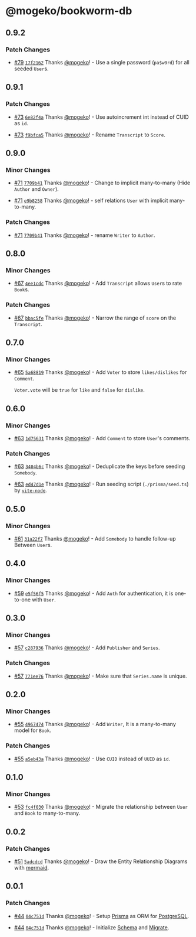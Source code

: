 # @mogeko/bookworm-db

## 0.9.2

### Patch Changes

- [#79](https://github.com/mogeko/bookworm/pull/79) [`17f2162`](https://github.com/mogeko/bookworm/commit/17f2162de75091a0a0414cdba7220bc5a9a4a429) Thanks [@mogeko](https://github.com/mogeko)! - Use a single password (`pa$w0rd`) for all seeded `User`s.

## 0.9.1

### Patch Changes

- [#73](https://github.com/mogeko/bookworm/pull/73) [`6e82f4a`](https://github.com/mogeko/bookworm/commit/6e82f4a5da7cb086e5e06077b9c82f401981b391) Thanks [@mogeko](https://github.com/mogeko)! - Use autoincrement int instead of CUID as `id`.

- [#73](https://github.com/mogeko/bookworm/pull/73) [`f9bfca5`](https://github.com/mogeko/bookworm/commit/f9bfca521e63a815ee3a2786234908ac8e59bdbb) Thanks [@mogeko](https://github.com/mogeko)! - Rename `Transcript` to `Score`.

## 0.9.0

### Minor Changes

- [#71](https://github.com/mogeko/bookworm/pull/71) [`7709b41`](https://github.com/mogeko/bookworm/commit/7709b4173bb33e7f93a59cf2a535ce821c9a6861) Thanks [@mogeko](https://github.com/mogeko)! - Change to implicit many-to-many (Hide `Author` and `Owner`).

- [#71](https://github.com/mogeko/bookworm/pull/71) [`e9b8258`](https://github.com/mogeko/bookworm/commit/e9b82586b1e85927abda4cfa42d5cd9be7aee20f) Thanks [@mogeko](https://github.com/mogeko)! - self relations `User` with implicit many-to-many.

### Patch Changes

- [#71](https://github.com/mogeko/bookworm/pull/71) [`7709b41`](https://github.com/mogeko/bookworm/commit/7709b4173bb33e7f93a59cf2a535ce821c9a6861) Thanks [@mogeko](https://github.com/mogeko)! - rename `Writer` to `Author`.

## 0.8.0

### Minor Changes

- [#67](https://github.com/mogeko/bookworm/pull/67) [`4ee1cdc`](https://github.com/mogeko/bookworm/commit/4ee1cdc559e610229afd9b25ec1e7ba4eaf5c57d) Thanks [@mogeko](https://github.com/mogeko)! - Add `Transcript` allows `User`s to rate `Book`s.

### Patch Changes

- [#67](https://github.com/mogeko/bookworm/pull/67) [`bbac5fe`](https://github.com/mogeko/bookworm/commit/bbac5fe62dec48a7074f0e100ad98131bbafcab3) Thanks [@mogeko](https://github.com/mogeko)! - Narrow the range of `score` on the `Transcript`.

## 0.7.0

### Minor Changes

- [#65](https://github.com/mogeko/bookworm/pull/65) [`5a68819`](https://github.com/mogeko/bookworm/commit/5a68819c576c157588166207eb1cf97a051f1944) Thanks [@mogeko](https://github.com/mogeko)! - Add `Voter` to store `likes/dislikes` for `Comment`.

  `Voter.vote` will be `true` for `like` and `false` for `dislike`.

## 0.6.0

### Minor Changes

- [#63](https://github.com/mogeko/bookworm/pull/63) [`1d75631`](https://github.com/mogeko/bookworm/commit/1d756310ba7b1178ab13b07fbf5047569c825c3a) Thanks [@mogeko](https://github.com/mogeko)! - Add `Comment` to store `User`'s comments.

### Patch Changes

- [#63](https://github.com/mogeko/bookworm/pull/63) [`3404b6c`](https://github.com/mogeko/bookworm/commit/3404b6c4919887340c7a2659fc8ca7431978653c) Thanks [@mogeko](https://github.com/mogeko)! - Deduplicate the keys before seeding `Somebody`.

- [#63](https://github.com/mogeko/bookworm/pull/63) [`ed47d1e`](https://github.com/mogeko/bookworm/commit/ed47d1e680131efe52659acbf57a541237588399) Thanks [@mogeko](https://github.com/mogeko)! - Run seeding script (`./prisma/seed.ts`) by [`vite-node`](https://www.npmjs.com/package/vite-node).

## 0.5.0

### Minor Changes

- [#61](https://github.com/mogeko/bookworm/pull/61) [`31a22f7`](https://github.com/mogeko/bookworm/commit/31a22f79525a4c88cce93bee31c276d6964bab78) Thanks [@mogeko](https://github.com/mogeko)! - Add `Somebody` to handle follow-up Between `User`s.

## 0.4.0

### Minor Changes

- [#59](https://github.com/mogeko/bookworm/pull/59) [`e5f56f5`](https://github.com/mogeko/bookworm/commit/e5f56f56f98c555c72e81e6c9450162d4eb01172) Thanks [@mogeko](https://github.com/mogeko)! - Add `Auth` for authentication, it is one-to-one with `User`.

## 0.3.0

### Minor Changes

- [#57](https://github.com/mogeko/bookworm/pull/57) [`c287936`](https://github.com/mogeko/bookworm/commit/c287936626402c958bc2aefef43196992e828884) Thanks [@mogeko](https://github.com/mogeko)! - Add `Publisher` and `Series`.

### Patch Changes

- [#57](https://github.com/mogeko/bookworm/pull/57) [`771ee76`](https://github.com/mogeko/bookworm/commit/771ee76900bd2d7494fd465ea9f86a908335e91d) Thanks [@mogeko](https://github.com/mogeko)! - Make sure that `Series.name` is unique.

## 0.2.0

### Minor Changes

- [#55](https://github.com/mogeko/bookworm/pull/55) [`4967474`](https://github.com/mogeko/bookworm/commit/49674740bd20673a3bcef2b106b42b121aeded82) Thanks [@mogeko](https://github.com/mogeko)! - Add `Writer`, It is a many-to-many model for `Book`.

### Patch Changes

- [#55](https://github.com/mogeko/bookworm/pull/55) [`a5eb43a`](https://github.com/mogeko/bookworm/commit/a5eb43a5c23cecdb0a304b838a32b144b43e5535) Thanks [@mogeko](https://github.com/mogeko)! - Use `CUID` instead of `UUID` as `id`.

## 0.1.0

### Minor Changes

- [#53](https://github.com/mogeko/bookworm/pull/53) [`fc4f030`](https://github.com/mogeko/bookworm/commit/fc4f030eb1fd550cfb38ee41e7c69e5032cf59b7) Thanks [@mogeko](https://github.com/mogeko)! - Migrate the relationship between `User` and `Book` to many-to-many.

## 0.0.2

### Patch Changes

- [#51](https://github.com/mogeko/bookworm/pull/51) [`5adcdcd`](https://github.com/mogeko/bookworm/commit/5adcdcda2481cf155e349c7c29d781da7f1dc179) Thanks [@mogeko](https://github.com/mogeko)! - Draw the Entity Relationship Diagrams with [mermaid](https://mermaid.js.org).

## 0.0.1

### Patch Changes

- [#44](https://github.com/mogeko/bookworm/pull/44) [`04c751d`](https://github.com/mogeko/bookworm/commit/04c751dbb5ab27a23b98d9b65da9995093a729d2) Thanks [@mogeko](https://github.com/mogeko)! - Setup [Prisma](https://www.prisma.io) as ORM for [PostgreSQL](https://www.postgresql.org).

- [#44](https://github.com/mogeko/bookworm/pull/44) [`04c751d`](https://github.com/mogeko/bookworm/commit/04c751dbb5ab27a23b98d9b65da9995093a729d2) Thanks [@mogeko](https://github.com/mogeko)! - Initialize [Schema](https://www.prisma.io/docs/concepts/components/prisma-schema) and [Migrate](https://www.prisma.io/docs/concepts/components/prisma-migrate).
